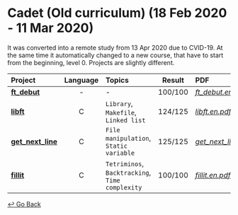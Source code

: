 # Cadet (Old curriculum) (18 Feb 2020 - 11 Mar 2020)

It was converted into a remote study from 13 Apr 2020 due to CVID-19. At the same time it automatically changed to a new course, that have to start from the beginning, level 0. Projects are slightly different. 

| Project             | Language | Topics                                          | Result  | PDF                      |
| :------------------ | :------: | :---------------------------------------------- | :-----: | :----------------------- |
| [**ft_debut**]      |    -     | -                                               | 100/100 | [*ft_debut.en.pdf*]      |
| [**libft**]         |    C     | `Library`, `Makefile`, `Linked list`            | 124/125 | [*libft.en.pdf*]         |
| [**get_next_line**] |    C     | `File manipulation`, `Static variable`          | 125/125 | [*get_next_line.en.pdf*] |
| [**fillit**]        |    C     | `Tetriminos`, `Backtracking`, `Time complexity` | 100/100 | [*fillit.en.pdf*]        |

[**ft_debut**]: https://github.com/lisy0123/42/tree/master/Cadet_old/ft_debut
[**libft**]: https://github.com/lisy0123/42/tree/master/Cadet_old/libft
[**get_next_line**]: https://github.com/lisy0123/42/tree/master/Cadet_old/get_next_line
[**fillit**]: https://github.com/lisy0123/42/tree/master/Cadet_old/fillit

[*ft_debut.en.pdf*]: https://github.com/lisy0123/42/blob/master/Cadet_old/PDF/ft_debut.en.pdf
[*libft.en.pdf*]: https://github.com/lisy0123/42/blob/master/Cadet_old/PDF/libft.en.pdf
[*get_next_line.en.pdf*]: https://github.com/lisy0123/42/blob/master/Cadet_old/PDF/get_next_line.en.pdf
[*fillit.en.pdf*]: https://github.com/lisy0123/42/blob/master/Cadet_old/PDF/fillit.en.pdf



[↩️ Go Back](https://github.com/lisy0123/42)